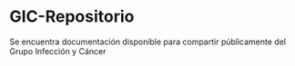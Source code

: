 # GIC-Repositorio
Se encuentra documentación disponible para compartir públicamente del Grupo Infección y Cáncer
